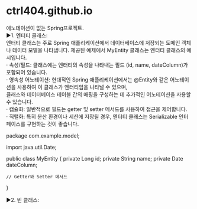 # ctrl404.github.io
애노테이션이 없는 Spring프로젝트.<br>
▶1. 엔터티 클래스:<br>
엔터티 클래스는 주로 Spring 애플리케이션에서 데이터베이스에 저장되는 도메인 객체나 데이터 모델을 나타냅니다. 제공된 예제에서 MyEntity 클래스는 엔터티 클래스의 예시입니다.<br>
· 속성/필드: 클래스에는 엔터티의 속성을 나타내는 필드 (id, name, dateColumn)가 포함되어 있습니다.<br>
· 영속성 어노테이션: 현대적인 Spring 애플리케이션에서는 @Entity와 같은 어노테이션을 사용하여 이 클래스가 엔터티임을 나타낼 수 있으며, <br>
클래스와 데이터베이스 테이블 간의 매핑을 구성하는 데 추가적인 어노테이션을 사용할 수 있습니다.<br>
· 캡슐화: 일반적으로 필드는 getter 및 setter 메서드를 사용하여 접근을 제어합니다.<br>
· 직렬화: 특히 분산 환경이나 세션에 저장될 경우, 엔터티 클래스는 Serializable 인터페이스를 구현하는 것이 좋습니다.<br>
<!------------------------------------------------------------------------------------------------------->
package com.example.model;

import java.util.Date;

public class MyEntity {
    private Long id;
    private String name;
    private Date dateColumn;

    // Getter와 Setter 메서드
}
<!------------------------------------------------------------------------------------------------------->
▶2. 빈 클래스:
